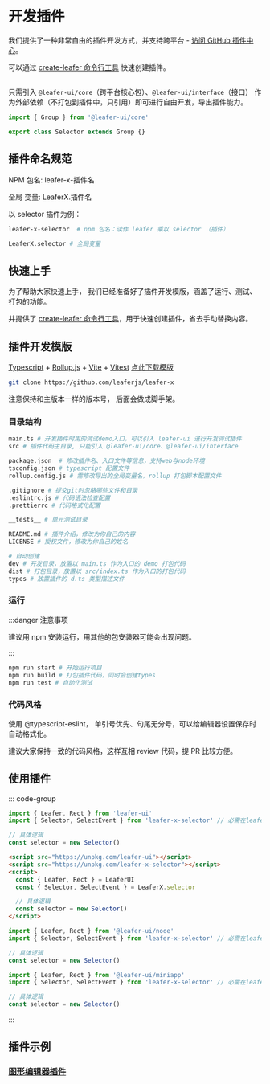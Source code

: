 # 开发插件

我们提供了一种非常自由的插件开发方式，并支持跨平台 - [访问 GitHub 插件中心](https://github.com/leaferjs/leafer-x)。

可以通过 [create-leafer 命令行工具](/create/leafer.md#快速创建-leaferx-插件模板) 快速创建插件。

##

只需引入 `@leafer-ui/core`（跨平台核心包）、`@leafer-ui/interface`（接口） 作为外部依赖（不打包到插件中，只引用）即可进行自由开发，导出插件能力。

```ts
import { Group } from '@leafer-ui/core'

export class Selector extends Group {}
```

## 插件命名规范

NPM 包名: leafer-x-插件名

全局 变量: LeaferX.插件名

以 selector 插件为例：

```sh
leafer-x-selector  # npm 包名：读作 leafer 乘以 selector （插件）

LeaferX.selector # 全局变量
```

## 快速上手

为了帮助大家快速上手， 我们已经准备好了插件开发模版，涵盖了运行、测试、打包的功能。

并提供了 [create-leafer 命令行工具](/create/leafer.md#快速创建-leaferx-插件模板)，用于快速创建插件，省去手动替换内容。

## 插件开发模版

[Typescript](https://ts.nodejs.cn/) + [Rollup.js](https://www.rollupjs.com/) + [Vite](https://cn.vitejs.dev/guide/) + [Vitest](https://cn.vitest.dev/guide/) [点此下载模版](https://github.com/leaferjs/leafer-x/archive/refs/heads/main.zip)

```sh
git clone https://github.com/leaferjs/leafer-x
```

注意保持和主版本一样的版本号， 后面会做成脚手架。

### 目录结构

```sh
main.ts # 开发插件时用的调试demo入口，可以引入 leafer-ui 进行开发调试插件
src # 插件代码主目录, 只能引入 @leafer-ui/core、@leafer-ui/interface

package.json  # 修改插件名、入口文件等信息，支持web与node环境
tsconfig.json # typescript 配置文件
rollup.config.js # 需修改导出的全局变量名，rollup 打包脚本配置文件

.gitignore # 提交git时忽略哪些文件和目录
.eslintrc.js # 代码语法检查配置
.prettierrc # 代码格式化配置

__tests__ # 单元测试目录

README.md # 插件介绍，修改为你自己的内容
LICENSE # 授权文件，修改为你自己的姓名

# 自动创建
dev # 开发目录，放置以 main.ts 作为入口的 demo 打包代码
dist # 打包目录，放置以 src/index.ts 作为入口的打包代码
types # 放置插件的 d.ts 类型描述文件
```

### 运行

:::danger 注意事项

建议用 npm 安装运行，用其他的包安装器可能会出现问题。

:::

```sh
npm run start # 开始运行项目
npm run build # 打包插件代码，同时会创建types
npm run test # 自动化测试
```

### 代码风格

使用 @typescript-eslint， 单引号优先、句尾无分号，可以给编辑器设置保存时自动格式化。

建议大家保持一致的代码风格，这样互相 review 代码，提 PR 比较方便。

## 使用插件

::: code-group

```ts [web]
import { Leafer, Rect } from 'leafer-ui'
import { Selector, SelectEvent } from 'leafer-x-selector' // 必需在leafer-ui之后导入

// 具体逻辑
const selector = new Selector()
```

```html
<script src="https://unpkg.com/leafer-ui"></script>
<script src="https://unpkg.com/leafer-x-selector"></script>
<script>
  const { Leafer, Rect } = LeaferUI
  const { Selector, SelectEvent } = LeaferX.selector

  // 具体逻辑
  const selector = new Selector()
</script>
```

```ts [node]
import { Leafer, Rect } from '@leafer-ui/node'
import { Selector, SelectEvent } from 'leafer-x-selector' // 必需在leafer-ui之后导入

// 具体逻辑
const selector = new Selector()
```

```ts [miniapp]
import { Leafer, Rect } from '@leafer-ui/miniapp'
import { Selector, SelectEvent } from 'leafer-x-selector' // 必需在leafer-ui之后导入

// 具体逻辑
const selector = new Selector()
```

:::

## 插件示例

### [图形编辑器插件](/plugin/in/editor/index.md)
